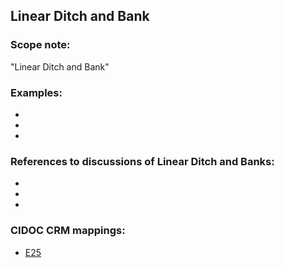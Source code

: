 
## Linear Ditch and Bank 

###  Scope note: 
"Linear Ditch and Bank" 

### Examples: 

* 
* 
* 

### References to discussions of Linear Ditch and Banks:

* 

* 

* 

### CIDOC CRM mappings: 

* [E25](http://www.cidoc-crm.org/Entity/e25-man-made-feature/version-6.2.2)

